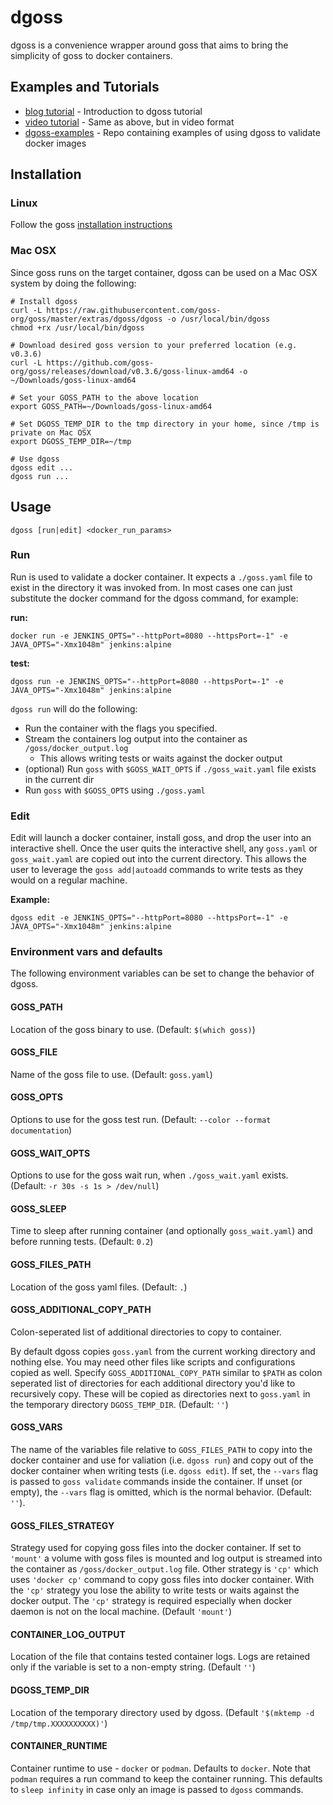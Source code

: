 # dgoss

dgoss is a convenience wrapper around goss that aims to bring the simplicity of goss to docker containers.

## Examples and Tutorials

* [blog tutorial](https://medium.com/@aelsabbahy/tutorial-how-to-test-your-docker-image-in-half-a-second-bbd13e06a4a9) -
Introduction to dgoss tutorial
* [video tutorial](https://youtu.be/PEHz5EnZ-FM) - Same as above, but in video format
* [dgoss-examples](https://github.com/aelsabbahy/dgoss-examples) - Repo containing examples of using dgoss to validate
docker images

## Installation

### Linux

Follow the goss [installation instructions](https://github.com/goss-org/goss#installation)

### Mac OSX

Since goss runs on the target container, dgoss can be used on a Mac OSX system by doing the following:

```shell
# Install dgoss
curl -L https://raw.githubusercontent.com/goss-org/goss/master/extras/dgoss/dgoss -o /usr/local/bin/dgoss
chmod +rx /usr/local/bin/dgoss

# Download desired goss version to your preferred location (e.g. v0.3.6)
curl -L https://github.com/goss-org/goss/releases/download/v0.3.6/goss-linux-amd64 -o ~/Downloads/goss-linux-amd64

# Set your GOSS_PATH to the above location
export GOSS_PATH=~/Downloads/goss-linux-amd64

# Set DGOSS_TEMP_DIR to the tmp directory in your home, since /tmp is private on Mac OSX
export DGOSS_TEMP_DIR=~/tmp

# Use dgoss
dgoss edit ...
dgoss run ...
```

## Usage

`dgoss [run|edit] <docker_run_params>`

### Run

Run is used to validate a docker container.
It expects a `./goss.yaml` file to exist in the directory it was invoked from.
In most cases one can just substitute the docker command for the dgoss command, for example:

**run:**

`docker run -e JENKINS_OPTS="--httpPort=8080 --httpsPort=-1" -e JAVA_OPTS="-Xmx1048m" jenkins:alpine`

**test:**

`dgoss run -e JENKINS_OPTS="--httpPort=8080 --httpsPort=-1" -e JAVA_OPTS="-Xmx1048m" jenkins:alpine`

`dgoss run` will do the following:

* Run the container with the flags you specified.
* Stream the containers log output into the container as `/goss/docker_output.log`
    * This allows writing tests or waits against the docker output
* (optional) Run `goss` with `$GOSS_WAIT_OPTS` if `./goss_wait.yaml` file exists in the current dir
* Run `goss` with `$GOSS_OPTS` using `./goss.yaml`

### Edit

Edit will launch a docker container, install goss, and drop the user into an interactive shell.
Once the user quits the interactive shell, any `goss.yaml` or `goss_wait.yaml` are copied out into the current directory.
This allows the user to leverage the `goss add|autoadd` commands to write tests as they would on a regular machine.

**Example:**

`dgoss edit -e JENKINS_OPTS="--httpPort=8080 --httpsPort=-1" -e JAVA_OPTS="-Xmx1048m" jenkins:alpine`

### Environment vars and defaults

The following environment variables can be set to change the behavior of dgoss.

#### GOSS_PATH

Location of the goss binary to use. (Default: `$(which goss)`)

#### GOSS_FILE

Name of the goss file to use. (Default: `goss.yaml`)

#### GOSS_OPTS

Options to use for the goss test run. (Default: `--color --format documentation`)

#### GOSS_WAIT_OPTS

Options to use for the goss wait run, when `./goss_wait.yaml` exists. (Default: `-r 30s -s 1s > /dev/null`)

#### GOSS_SLEEP

Time to sleep after running container (and optionally `goss_wait.yaml`) and before running tests. (Default: `0.2`)

#### GOSS_FILES_PATH

Location of the goss yaml files. (Default: `.`)

#### GOSS_ADDITIONAL_COPY_PATH

Colon-seperated list of additional directories to copy to container.

By default dgoss copies `goss.yaml` from the current working directory and
nothing else. You may need other files like scripts and configurations copied
as well. Specify `GOSS_ADDITIONAL_COPY_PATH` similar to `$PATH` as colon seperated
list of directories for each additional directory you'd like to recursively copy.
These will be copied as directories next to `goss.yaml` in the temporary
directory `DGOSS_TEMP_DIR`. (Default: `''`)

#### GOSS_VARS

The name of the variables file relative to `GOSS_FILES_PATH` to copy into the
docker container and use for valiation (i.e. `dgoss run`) and copy out of the
docker container when writing tests (i.e. `dgoss edit`). If set, the
`--vars` flag is passed to `goss validate` commands inside the container.
If unset (or empty), the `--vars` flag is omitted, which is the normal behavior.
(Default: `''`).

#### GOSS_FILES_STRATEGY

Strategy used for copying goss files into the docker container. If set to `'mount'` a volume with goss files is mounted
and log output is streamed into the container as `/goss/docker_output.log` file. Other strategy is `'cp'` which uses
`'docker cp'` command to copy goss files into docker container. With the `'cp'` strategy you lose the ability to write
tests or waits against the docker output. The `'cp'` strategy is required especially when docker daemon is not on the
local machine.
(Default `'mount'`)

#### CONTAINER_LOG_OUTPUT

Location of the file that contains tested container logs. Logs are retained only if the variable is set to a non-empty
string. (Default `''`)

#### DGOSS_TEMP_DIR

Location of the temporary directory used by dgoss. (Default `'$(mktemp -d /tmp/tmp.XXXXXXXXXX)'`)

#### CONTAINER_RUNTIME

Container runtime to use - `docker` or `podman`. Defaults to `docker`. Note that `podman` requires a run command to keep
the container running. This defaults to `sleep infinity` in case only an image is passed to `dgoss` commands.
